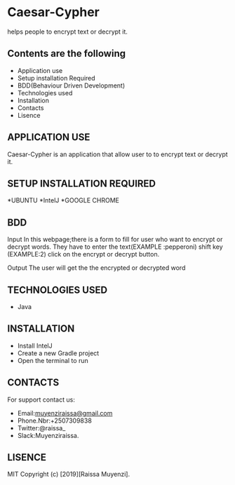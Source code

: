 # Caesar-Cypher

helps people to encrypt text or decrypt it.

## Contents are the following

+  Application use
+  Setup installation Required
+  BDD(Behaviour Driven Development)
+  Technologies used
+  Installation
+  Contacts
+  Lisence

## APPLICATION USE

Caesar-Cypher is an application that allow user to to encrypt text or decrypt it.

## SETUP INSTALLATION REQUIRED

*UBUNTU *IntelJ *GOOGLE CHROME

## BDD

Input In this webpage;there is a form to fill for user who want to encrypt or decrypt words. 
They have to enter the text(EXAMPLE :pepperoni)
shift key (EXAMPLE:2)
click on the encrypt or decrypt button.

Output The user will get the the encrypted or decrypted word


## TECHNOLOGIES USED

+ Java 

##  INSTALLATION

+  Install IntelJ
+  Create a new Gradle project
+  Open the terminal to run 

##  CONTACTS

For support contact us:
+  Email:muyenziraissa@gmail.com
+  Phone.Nbr:+2507309838
+  Twitter:@raissa_
+  Slack:Muyenziraissa.

##   LISENCE

 MIT Copyright (c) [2019][Raissa Muyenzi].



